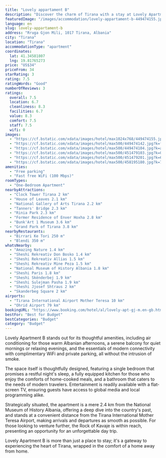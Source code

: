 ```yaml
---
title: "Lovely appartament B"
description: "Discover the charm of Tirana with a stay at Lovely Apartment B, a prime choice for travelers seeking comfort and convenience in Albania's vibrant capital."
featuredImage: "/images/accommodation/lovely-appartament-b-449474155.jpg"
language: en
slug: lovely-appartament-b
address: "Rruga Gjon Mili, 1017 Tirana, Albania"
city: "Tirana"
location: "Tirana"
accommodationType: "apartment"
coordinates:
  lat: 41.34581807
  lng: 19.81765273
price: "US$34"
priceFrom: 34
starRating: 3
rating: 7.5
ratingWords: "Good"
numberOfReviews: 3
ratings:
  overall: 7.5
  location: 6.7
  cleanliness: 8.3
  facilities: 6.7
  value: 8.3
  comfort: 7.5
  staff: 7.5
  wifi: 0
images:
  - "https://cf.bstatic.com/xdata/images/hotel/max1024x768/449474155.jpg?k=d2d94ab358041d5d589c65eb4d799ab0d3a0d482dcb8536006fdf2ce96cd9292&o=&hp=1"
  - "https://cf.bstatic.com/xdata/images/hotel/max500/449474142.jpg?k=f22e1144b4a168fd224cb9788e56e26cc04e02a26987660d3c98e6e471ab028b&o=&hp=1"
  - "https://cf.bstatic.com/xdata/images/hotel/max500/449474104.jpg?k=af1ec6bfe003da0b07f852e0b236205cc0d742fb17c3463161d09c24437509be&o=&hp=1"
  - "https://cf.bstatic.com/xdata/images/hotel/max500/451479103.jpg?k=06fcce4c16b94f2a337590f87f01831595a7af0b8f56975102d080e667c7c786&o=&hp=1"
  - "https://cf.bstatic.com/xdata/images/hotel/max500/451479201.jpg?k=6dba48498646b96463c86df9579861138c27cd3ebd64820e77c5b827ef211724&o=&hp=1"
  - "https://cf.bstatic.com/xdata/images/hotel/max500/458195180.jpg?k=712be80a0b4847a4270d828bba3078bffe02246fbd088d8a66b01ba01cca23e3&o=&hp=1"
amenities:
  - "Free parking"
  - "Fast free WiFi (100 Mbps)"
roomTypes:
  - "One-Bedroom Apartment"
nearbyAttractions:
  - "Clock Tower Tirana 2 km"
  - "House of Leaves 2.1 km"
  - "National Gallery of Arts Tirana 2.2 km"
  - "Tanners' Bridge 2.3 km"
  - "Rinia Park 2.3 km"
  - "Former Residence of Enver Hoxha 2.8 km"
  - "Bunk'Art 1 Museum 3.6 km"
  - "Grand Park of Tirana 3.8 km"
nearbyRestaurants:
  - "Birrari Ke Tori 250 m"
  - "Blendi 350 m"
whatsNearby:
  - "Amazing Nature 1.4 km"
  - "Sheshi Rekreativ Don Bosko 1.4 km"
  - "Sheshi Rekreativ Allias 1.5 km"
  - "Sheshi Rekreativ Mine Peza 1.5 km"
  - "National Museum of History Albania 1.8 km"
  - "Sheshi Paris 1.8 km"
  - "Sheshi Skënderbej 1.9 km"
  - "Sheshi Sulejman Pasha 1.9 km"
  - "Sheshi Jjosef Shtraus 2 km"
  - "Skanderbeg Square 2 km"
airports:
  - "Tirana International Airport Mother Teresa 10 km"
  - "Ohrid Airport 79 km"
bookingURL: "https://www.booking.com/hotel/al/lovely-apt-gj-m.en-gb.html?aid=8035640"
bestFor: "Best for Budget"
bestCategories: "Budget"
category: "Budget"
---
```


Lovely Apartment B stands out for its thoughtful amenities, including air conditioning for those warm Albanian afternoons, a serene balcony for quiet mornings or relaxing evenings, and the essentials of modern connectivity with complimentary WiFi and private parking, all without the intrusion of smoke.

The space itself is thoughtfully designed, featuring a single bedroom that promises a restful night's sleep, a fully equipped kitchen for those who enjoy the comforts of home-cooked meals, and a bathroom that caters to the needs of modern travelers. Entertainment is readily available with a flat-screen TV, ensuring guests have access to global media and local programming alike.

Strategically situated, the apartment is a mere 2.4 km from the National Museum of History Albania, offering a deep dive into the country's past, and stands at a convenient distance from the Tirana International Mother Teresa Airport, making arrivals and departures as smooth as possible. For those looking to venture further, the Rock of Kavaje is within reach, presenting an opportunity for an unforgettable day trip.

Lovely Apartment B is more than just a place to stay; it's a gateway to experiencing the heart of Tirana, wrapped in the comfort of a home away from home.